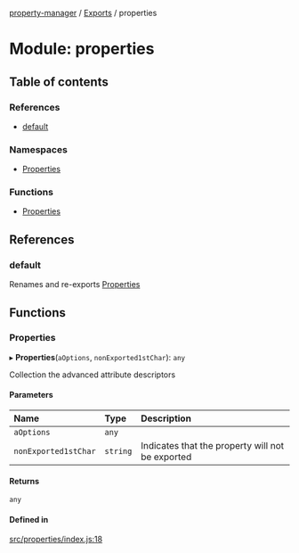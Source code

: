 [property-manager](../README.md) / [Exports](../modules.md) / properties

# Module: properties

## Table of contents

### References

- [default](properties-1.md#default)

### Namespaces

- [Properties](properties-1.Properties.md)

### Functions

- [Properties](properties-1.md#properties)

## References

### default

Renames and re-exports [Properties](properties-1.md#properties)

## Functions

### Properties

▸ **Properties**(`aOptions`, `nonExported1stChar`): `any`

Collection the advanced attribute descriptors

#### Parameters

| Name | Type | Description |
| :------ | :------ | :------ |
| `aOptions` | `any` |  |
| `nonExported1stChar` | `string` | Indicates that the property will not be exported |

#### Returns

`any`

#### Defined in

[src/properties/index.js:18](https://github.com/snowyu/property-manager.js/blob/121fb68/src/properties/index.js#L18)
